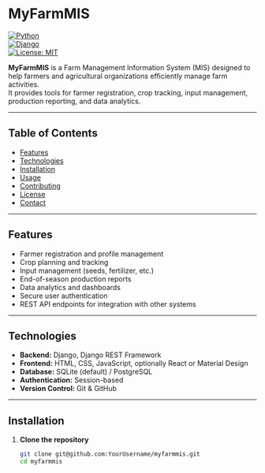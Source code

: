 # MyFarmMIS

[![Python](https://img.shields.io/badge/Python-3.11-blue)](https://www.python.org/)  
[![Django](https://img.shields.io/badge/Django-4.2-green)](https://www.djangoproject.com/)  
[![License: MIT](https://img.shields.io/badge/License-MIT-yellow.svg)](LICENSE)

**MyFarmMIS** is a Farm Management Information System (MIS) designed to help farmers and agricultural organizations efficiently manage farm activities.  
It provides tools for farmer registration, crop tracking, input management, production reporting, and data analytics.

---

## Table of Contents

- [Features](#features)  
- [Technologies](#technologies)  
- [Installation](#installation)  
- [Usage](#usage)  
- [Contributing](#contributing)  
- [License](#license)  
- [Contact](#contact)  

---

## Features

- Farmer registration and profile management  
- Crop planning and tracking  
- Input management (seeds, fertilizer, etc.)  
- End-of-season production reports  
- Data analytics and dashboards  
- Secure user authentication  
- REST API endpoints for integration with other systems  

---

## Technologies

- **Backend:** Django, Django REST Framework  
- **Frontend:** HTML, CSS, JavaScript, optionally React or Material Design  
- **Database:** SQLite (default) / PostgreSQL  
- **Authentication:** Session-based  
- **Version Control:** Git & GitHub  

---

## Installation

1. **Clone the repository**
   ```bash
   git clone git@github.com:YourUsername/myfarmmis.git
   cd myfarmmis
